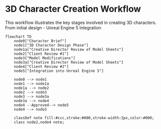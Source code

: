 
# 3D Character Creation Workflow

This workflow illustrates the key stages involved in creating 3D characters.
From initial design - Unreal Engine 5 Integration 

```mermaid
flowchart TD
    node0["Character Brief"]
    node1["3D Character Design Phase"]
    node1a["Creative Director Review of Model Sheets"]
    node2["Client Review #1"]
    node3["Model Modifications"]
    node3a["Creative Director Review of Model Sheets"]
    node4["Client Review #2"]
    node5["Integration into Unreal Engine 5"]

    node0 --> node1
    node1 --> node1a
    node1a --> node2 
    node2 --> node3
    node3 --> node3a
    node3a --> node4 
    node4 --Approved--> node5
    node4 --> node3

    classDef note fill:#ccc,stroke:#000,stroke-width:2px,color:#000;
    class node2,node4 note;
```
